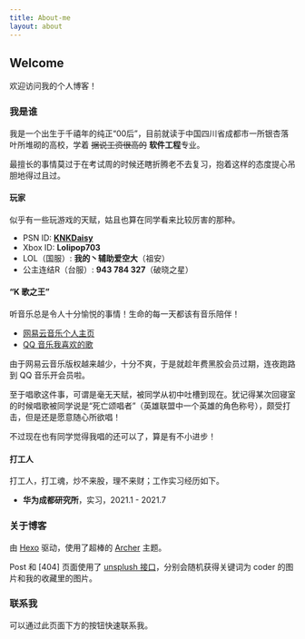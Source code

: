 ```yaml
---
title: About-me
layout: about
---
```

## Welcome

欢迎访问我的个人博客！

### 我是谁

我是一个出生于千禧年的纯正“00后”，目前就读于中国四川省成都市一所银杏落叶所堆砌的高校，学着 ~~据说工资很高的~~ **软件工程**专业。

最擅长的事情莫过于在考试周的时候还瞎折腾老不去复习，抱着这样的态度提心吊胆地得过且过。

#### 玩家

似乎有一些玩游戏的天赋，姑且也算在同学看来比较厉害的那种。

- PSN ID: [**KNKDaisy**](http://psnine.com/psnid/knkdaisy)
- Xbox ID: **Lolipop703**
- LOL（国服）: **我的丶辅助爱空大**（祖安）
- 公主连结R（台服）: **943 784 327**（破晓之星）

#### “K 歌之王”

听音乐总是令人十分愉悦的事情！生命的每一天都该有音乐陪伴！

- [网易云音乐个人主页](https://music.163.com/#/user/home?id=261856338)
- [QQ 音乐我喜欢的歌](https://y.qq.com/n/yqq/playlist/1204219211.html)

由于网易云音乐版权越来越少，十分不爽，于是就趁年费黑胶会员过期，连夜跑路到 QQ 音乐开会员啦。

至于唱歌这件事，可谓是毫无天赋，被同学从初中吐槽到现在。犹记得某次回寝室的时候唱歌被同学说是“死亡颂唱者”（英雄联盟中一个英雄的角色称号），颇受打击，但是还是愿意随心所欲唱！

不过现在也有同学觉得我唱的还可以了，算是有不小进步！

#### 打工人

打工人，打工魂，炒不来股，理不来财；工作实习经历如下。

- **华为成都研究所**，实习，2021.1 - 2021.7

### 关于博客

由 [Hexo](https://hexo.io) 驱动，使用了超棒的 [Archer](https://github.com/fi3ework/hexo-theme-archer) 主题。

Post 和 [404] 页面使用了 [unsplush 接口](https://source.unsplash.com/)，分别会随机获得关键词为 coder 的图片和我的收藏里的图片。

### 联系我

可以通过此页面下方的按钮快速联系我。
